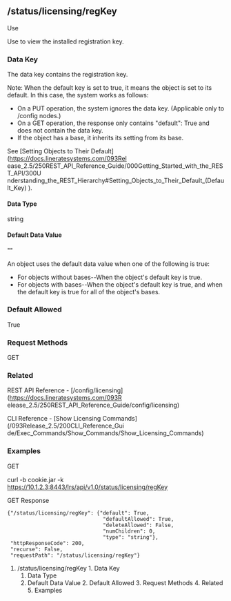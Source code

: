 ## /status/licensing/regKey

Use

Use to view the installed registration key.

### Data Key

The data key contains the registration key.

Note: When the default key is set to true, it means the object is set to its
default. In this case, the system works as follows:

  * On a PUT operation, the system ignores the data key. (Applicable only to /config nodes.)
  * On a GET operation, the response only contains "default": True and does not contain the data key.
  * If the object has a base, it inherits its setting from its base.

See [Setting Objects to Their Default](https://docs.lineratesystems.com/093Rel
ease_2.5/250REST_API_Reference_Guide/000Getting_Started_with_the_REST_API/300U
nderstanding_the_REST_Hierarchy#Setting_Objects_to_Their_Default_(Default_Key)
).

#### Data Type

string

#### Default Data Value

""

An object uses the default data value when one of the following is true:

  * For objects without bases--When the object's default key is true.
  * For objects with bases--When the object's default key is true, and when the default key is true for all of the object's bases.

### Default Allowed

True

### Request Methods

GET

### Related

REST API Reference - [/config/licensing](https://docs.lineratesystems.com/093R
elease_2.5/250REST_API_Reference_Guide/config/licensing)

CLI Reference - [Show Licensing Commands](/093Release_2.5/200CLI_Reference_Gui
de/Exec_Commands/Show_Commands/Show_Licensing_Commands)

### Examples

GET

curl -b cookie.jar -k
https://10.1.2.3:8443/lrs/api/v1.0/status/licensing/regKey

GET Response

    
    
    {"/status/licensing/regKey": {"default": True,
                                   "defaultAllowed": True,
                                   "deleteAllowed": False,
                                   "numChildren": 0,
                                   "type": "string"},
     "httpResponseCode": 200,
     "recurse": False,
     "requestPath": "/status/licensing/regKey"}
    

  1. /status/licensing/regKey
    1. Data Key
      1. Data Type
      2. Default Data Value
    2. Default Allowed
    3. Request Methods
    4. Related
    5. Examples

